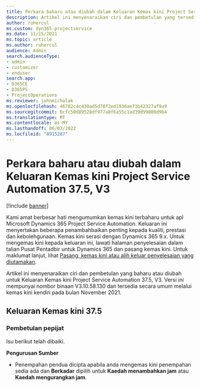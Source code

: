 ```yaml
---
title: Perkara baharu atau diubah dalam Keluaran Kemas kini Project Service Automation 37.5, V3
description: Artikel ini menyenaraikan ciri dan pembetulan yang tersedia dalam Keluaran Kemas kini Microsoft Dynamics 365 Project Service Automation 37.5, V3.
author: ruhercul
ms.custom: dyn365-projectservice
ms.date: 11/15/2021
ms.topic: article
ms.author: ruhercul
audience: Admin
search.audienceType:
- admin
- customizer
- enduser
search.app:
- D365CE
- D365PS
- ProjectOperations
ms.reviewer: johnmichalak
ms.openlocfilehash: 46782c4c430ad5d78f2ed1936ae71b42327af9a9
ms.sourcegitcommit: 6cfc50d89528df977a8f6a55c1ad39d99800d9b4
ms.translationtype: MT
ms.contentlocale: ms-MY
ms.lasthandoff: 06/03/2022
ms.locfileid: "8915287"
---
```

# <a name="whats-new-or-changed-in-project-service-automation-update-release-375-v3"></a>Perkara baharu atau diubah dalam Keluaran Kemas kini Project Service Automation 37.5, V3

[!include [banner](../includes/psa-now-project-operations.md)]

Kami amat berbesar hati mengumumkan kemas kini terbaharu untuk apl Microsoft Dynamics 365 Project Service Automation. Keluaran ini menyertakan beberapa penambahbaikan penting kepada kualiti, prestasi dan kebolehgunaan. Kemas kini serasi dengan Dynamics 365 9.x. Untuk mengemas kini kepada keluaran ini, lawati halaman penyelesaian dalam talian Pusat Pentadbir untuk Dynamics 365 dan pasang kemas kini. Untuk maklumat lanjut, lihat [Pasang, kemas kini atau alih keluar penyelesaian yang diutamakan](/power-platform/admin/install-remove-preferred-solution).

Artikel ini menyenaraikan ciri dan pembetulan yang baharu atau diubah untuk Keluaran Kemas kini Project Service Automation 37.5, V3. Versi ini mempunyai nombor binaan V3.10.58.130 dan tersedia secara umum melalui kemas kini kendiri pada bulan November 2021.

## <a name="update-release-375"></a>Keluaran Kemas kini 37.5

### <a name="bug-fixes"></a>Pembetulan pepijat

Isu berikut telah dibaiki.

**Pengurusan Sumber**
- Penempahan pendua dicipta apabila anda mengemas kini penempahan sedia ada dan **Berkadar** dipilih untuk **Kaedah menambahkan jam** atau **Kaedah mengurangkan jam**.
